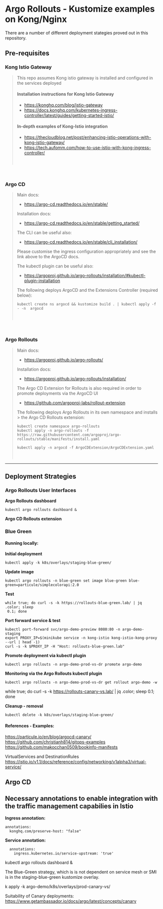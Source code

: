 # Argo Rollouts - Kustomize examples on Kong/Nginx
There are a number of different deployment stategies proved out in this repository.

## Pre-requisites

### Kong Istio Gateway
> This repo assumes Kong istio gateway is installed and configured in the services deployed
> 
> #### Installation instructions for Kong Istio Gateway
> * https://konghq.com/blog/istio-gateway
> * https://docs.konghq.com/kubernetes-ingress-controller/latest/guides/getting-started-istio/
> 
> #### In-depth examples of Kong-Istio integration
> * https://thecloudblog.net/post/enhancing-istio-operations-with-kong-istio-gateway/
> * https://tech.aufomm.com/how-to-use-istio-with-kong-ingress-controller/
><br />
<br />

### Argo CD
> Main docs:
> * https://argo-cd.readthedocs.io/en/stable/
> 
> Installation docs: 
> * https://argo-cd.readthedocs.io/en/stable/getting_started/
> 
> The CLI can be useful also:
> * https://argo-cd.readthedocs.io/en/stable/cli_installation/
> 
> Please customise the ingress configuration appropriately and see the link above to the ArgoCD docs.
> 
> The kubectl plugin can be useful also:
> * https://argoproj.github.io/argo-rollouts/installation/#kubectl-plugin-installation
> 
> 
> The following deploys ArgoCD and the Extensions Controller (required below):
> ```
> kubectl create ns argocd && kustomize build . | kubectl apply -f - -n  argocd 
> ``` 
><br />
<br />

### Argo Rollouts
> Main docs:
> * https://argoproj.github.io/argo-rollouts/
> 
> Installation docs: 
> * https://argoproj.github.io/argo-rollouts/installation/
> 
> The Argo CD Extension for Rollouts is also required in order to promote deployments via the ArgoCD UI
> * https://github.com/argoproj-labs/rollout-extension
> 
> The following deploys Argo Rollouts in its own namespace and installs > the Argo CD Rollouts extension:
> ```
> kubectl create namespace argo-rollouts
> kubectl apply -n argo-rollouts -f https://raw.githubusercontent.com/argoproj/argo-rollouts/stable/manifests/install.yaml
> 
> kubectl apply -n argocd -f ArgoCDExtension/ArgoCDExtension.yaml
> ```
><br />
----

## Deployment Strategies

### Argo Rollouts User Interfaces
**Argo Rollouts dashboard**
```
kubectl argo rollouts dashboard &
```
**Argo CD Rollouts extension**

### Blue Green
#### Running locally:
**Initial deployment**
```
kubectl apply -k k8s/overlays/staging-blue-green/
```

**Update image**
```
kubectl argo rollouts -n blue-green set image blue-green blue-green=particule/simplecolorapi:2.0
```

**Test**
```
while true; do curl -s -k https://rollouts-blue-green.lab/ | jq .color; sleep
 0.1; done
```

**Port forward service & test**
```
kubectl port-forward svc/argo-demo-preview 8080:80 -n argo-demo-staging
export PROXY_IP=$(minikube service -n kong-istio kong-istio-kong-proxy --url | head -1) 
curl -s -k $PROXY_IP -H "Host: rollouts-blue-green.lab"
```

**Promote deployment via kubectl plugin**
```
kubectl argo rollouts -n argo-demo-prod-vs-dr promote argo-demo
```


**Monitoring via the Argo Rollouts kubectl plugin**
```
kubectl argo rollouts -n argo-demo-prod-vs-dr get rollout argo-demo -w
```


while true; do curl -s -k https://rollouts-canary-vs.lab/ | jq .color; sleep 0.1; done

**Cleanup - removal**
```
kubectl delete -k k8s/overlays/staging-blue-green/
```


#### References - Examples:
https://particule.io/en/blog/argocd-canary/
https://github.com/christianh814/gitops-examples
https://github.com/makocchan0509/bookinfo-manifests

VirtualServices and DestinationRules
https://istio.io/v1.1/docs/reference/config/networking/v1alpha3/virtual-service/



## Argo CD

## Necessary annotations to enable integration with the traffic management capabilies in Istio

**Ingress annotation:**
```
annotations:
  konghq.com/preserve-host: "false"
```

**Service annotation:**
```
  annotations:
    ingress.kubernetes.io/service-upstream: 'true'
```


kubectl argo rollouts dashboard &

The Blue-Green strategy, which is is not dependent on service mesh or SMI is in the staging-blue-green kustomize overlay.

k apply -k argo-demo/k8s/overlays/prod-canary-vs/






Suitability of Canary deployments:
https://www.getambassador.io/docs/argo/latest/concepts/canary